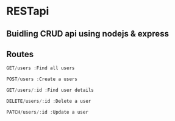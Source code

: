 # RESTapi

## Buidling CRUD api using nodejs & express

## Routes

```js
GET/users :Find all users

POST/users :Create a users

GET/users/:id :Find user details

DELETE/users/:id :Delete a user

PATCH/users/:id :Update a user
```
